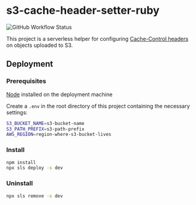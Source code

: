 # s3-cache-header-setter-ruby

![GitHub Workflow Status](https://github.com/amlodzianowski/s3-cache-header-setter-ruby/actions/workflows/main.yml/badge.svg)

This project is a serverless helper for configuring [Cache-Control headers](https://docs.aws.amazon.com/AmazonCloudFront/latest/DeveloperGuide/Expiration.html#ExpirationAddingHeadersInS3) on objects uploaded to S3.

## Deployment

### Prerequisites

[Node](https://nodejs.org/en/download/) installed on the deployment machine

Create a `.env` in the root directory of this project containing the necessary settings:

```bash
S3_BUCKET_NAME=s3-bucket-name
S3_PATH_PREFIX=s3-path-prefix
AWS_REGION=region-where-s3-bucket-lives

```

### Install

```bash
npm install
npx sls deploy -s dev
```

### Uninstall

```bash
npx sls remove -s dev
```
